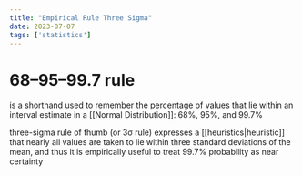 ```yaml
---
title: "Empirical Rule Three Sigma"
date: 2023-07-07
tags: ['statistics']
---
```

# 68–95–99.7 rule


is a shorthand used to remember the percentage of values that lie within an interval estimate in a [[Normal Distribution]]: 68%, 95%, and 99.7%

three-sigma rule of thumb (or 3σ rule) expresses a [[heuristics|heuristic]] that nearly all values are taken to lie within three standard deviations of the mean, and thus it is empirically useful to treat 99.7% probability as near certainty